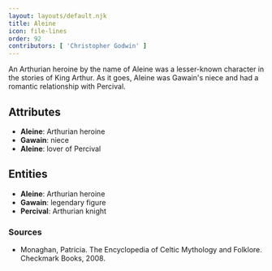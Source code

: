 ```yaml
---
layout: layouts/default.njk
title: Aleine
icon: file-lines
order: 92
contributors: [ 'Christopher Godwin' ]
---
```

An Arthurian heroine by the name of Aleine was a lesser-known character in the stories of King Arthur. As it goes, Aleine was Gawain's niece and had a romantic relationship with Percival.

## Attributes

- **Aleine**: Arthurian heroine
- **Gawain**: niece
- **Aleine**: lover of Percival

## Entities

- **Aleine**: Arthurian heroine
- **Gawain**: legendary figure
- **Percival**: Arthurian knight

### Sources

- Monaghan, Patricia. The Encyclopedia of Celtic Mythology and Folklore. Checkmark Books, 2008.

